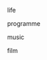 
<p align="center">
  <samp>
    <p>life</p>
    <p>programme</p>
    <p>music</p>
    <p>film</p>
  </samp>
</p>
